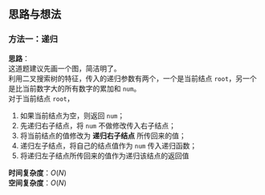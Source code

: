 ## 思路与想法
### 方法一：递归
**思路**：  
这道题建议先画一个图，简洁明了。  
利用二叉搜索树的特征，传入的递归参数有两个，一个是当前结点 `root`，另一个是比当前数字大的所有数字的累加和 `num`。  
对于当前结点 `root`，  
1. 如果当前结点为空，则返回 `num`；
2. 先递归右子结点，将 `num` 不做修改传入右子结点；
3. 将当前结点的值修改为 **递归右子结点** 所传回来的值；
4. 递归左子结点，将自己的结点值作为 `num` 传入递归函数；
5. 将递归左子结点所传回来的值作为递归该结点的返回值


**时间复杂度**：*O*(*N*)  
**空间复杂度**：*O*(*N*)
